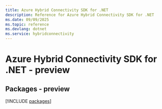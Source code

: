 ```yaml
---
title: Azure Hybrid Connectivity SDK for .NET
description: Reference for Azure Hybrid Connectivity SDK for .NET
ms.date: 09/09/2025
ms.topic: reference
ms.devlang: dotnet
ms.service: hybridconnectivity
---
```

# Azure Hybrid Connectivity SDK for .NET - preview
## Packages - preview
[!INCLUDE [packages](hybrid-connectivity-index.md)]